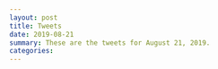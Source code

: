 ```yaml
---
layout: post
title: Tweets
date: 2019-08-21
summary: These are the tweets for August 21, 2019.
categories:
---
```


